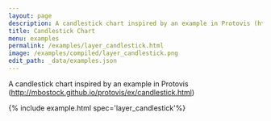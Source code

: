 ```yaml
---
layout: page
description: A candlestick chart inspired by an example in Protovis (http://mbostock.github.io/protovis/ex/candlestick.html)
title: Candlestick Chart
menu: examples
permalink: /examples/layer_candlestick.html
image: /examples/compiled/layer_candlestick.png
edit_path: _data/examples.json
---
```


A candlestick chart inspired by an example in Protovis (http://mbostock.github.io/protovis/ex/candlestick.html)

{% include example.html spec='layer_candlestick'%}
